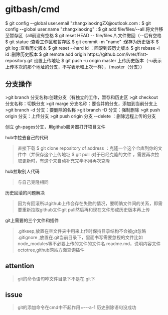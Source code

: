 <h1>gitbash/cmd</h1>
$ git config --global user.email "zhangxiaoxingZX@outlook.com :
$ git config --global user.name "zhangxiaoxing" : 
$ git add file/files/--all  将文件移至暂存区（all前没有空格
$ git reset HEAD -- file/files /\.文件撤回（--后有空格
$ git statue  :查看工作区和暂存区
$ git commit -m "name" :保存为历史版本
$ git log :查看历史版本
$ git reset --hard id ：回滚到该历史版本
$ git rebase -i id :删除历史版本
$ git remote add origin https://github.com/ivrer/first-repository.git  设置上传地址
$ git push -u origin master    上传历史版本（-u表示上传本次的那个地址的分支，不写表示和上次一样），（master（分支））

<h2>分支操作</h2>
>git branch 分支名称:创建分支（有独立的工作，暂存和历史区
>git checkout 分支名称：切换分支
>git marge 分支名称：要合并的分支，添加到当前分支上
>git branch -d 分支：要删除的名称
>git branch -D 分支：强制删除
>git push origin 分支：上传分支
>git push origin 分支 --delete ：删除远程上传的分支

创立  gh-pages分支，用github服务器打开项目文件

hub中拉去自己的代码
>直接下载
>$ git clone repository of address ：克隆一个这个仓库到你的文件中（并保存这个上传地址
>$ git pull :对于已经克隆的文件 ，需要再次拉取更新时，有这个来自动补充完毕不用再次克隆

hub拉取别人代码
>与自己克隆相同

历史回滚的问题解决
>因为有回滚所以github上传会存在失败的情况，要明确文件间的关系，即需要重新拉取github文件git pull然后再和现在文件形成历史版本再上传

git上需要的三个文件和插件
>.gitkeep,放置在空文件夹中用来上传时保持目录结构不会被git忽略
>.gitignore ,放置在.git当前目录下，里面书写需要忽视的文件比如node_modules等不必要上传的文件的文件名
>readme.md，说明内容文件
>octotree,github网站方面查询插件

<h2>attention</h2>

>git的命令语句咋文件目录下不是在.git下
>

<h2>issue</h2>

>git的添加命令在cmd中不起作用=---a-1
>历史删除语句没成功